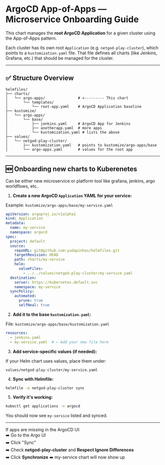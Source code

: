 # ArgoCD App-of-Apps — Microservice Onboarding Guide

This chart manages the **root ArgoCD Application** for a given cluster using the App-of-Apps pattern.

Each cluster has its own root `Application` (e.g. `netgod-play-cluster`), which points to a `kustomization.yaml` file. That file defines all charts (like Jenkins, Grafana, etc.) that should be managed for the cluster.

---

## ✅ Structure Overview

```text
helmfiles/
├── charts/
│   └── argo-apps/               # <--------- This chart
│       └── templates/
│           └── root-app.yaml    # ArgoCD Application baseline
├── kustomize/
│   └── argo-apps/
│       └── base/
│           ├── jenkins.yaml     # ArgoCD App for Jenkins
│           ├── anotherapp.yaml  # more apps
│           └── kustomization.yaml # lists the above
├── values/
│   └── netgod-play-cluster/
│       ├── kustomization.yaml   # points to kustomize/argo-apps/base
│       └── argo-apps.yaml       # values for the root app
```

---

## 🆕 Onboarding new charts to Kuberenetes
Can be either new microservice or platform tool like grafana, jenkins, argo worldflows, etc..


1. **Create a new ArgoCD `Application` YAML for your service:**

Example: `kustomize/argo-apps/base/my-service.yaml`

```yaml
apiVersion: argoproj.io/v1alpha1
kind: Application
metadata:
  name: my-service
  namespace: argocd
spec:
  project: default
  source:
    repoURL: git@github.com:yudapinhas/helmfiles.git
    targetRevision: HEAD
    path: charts/my-service
    helm:
      valueFiles:
        - ../../values/netgod-play-cluster/my-service.yaml
  destination:
    server: https://kubernetes.default.svc
    namespace: my-service
  syncPolicy:
    automated:
      prune: true
      selfHeal: true
```

2. **Add it to the base `kustomization.yaml`:**

File: `kustomize/argo-apps/base/kustomization.yaml`

```yaml
resources:
  - jenkins.yaml
  - my-service.yaml  # ← Add your new file here
```

3. **Add service-specific values (if needed):**

If your Helm chart uses values, place them under:

```text
values/netgod-play-cluster/my-service.yaml
```

4. **Sync with Helmfile:**

```bash
helmfile -e netgod-play-cluster sync
```

5. **Verify it's working:**

```bash
kubectl get applications -n argocd
```

You should now see `my-service` listed and synced.

---

If apps are missing in the ArgoCD UI:  
➡️ Go to the Argo UI  
➡️ Click "Sync"  
➡️ Check **netgod-play-cluster** and **Respect Ignore Differences**  
➡️ Click **Synchronize**
➡️ my-service chart will now show up
